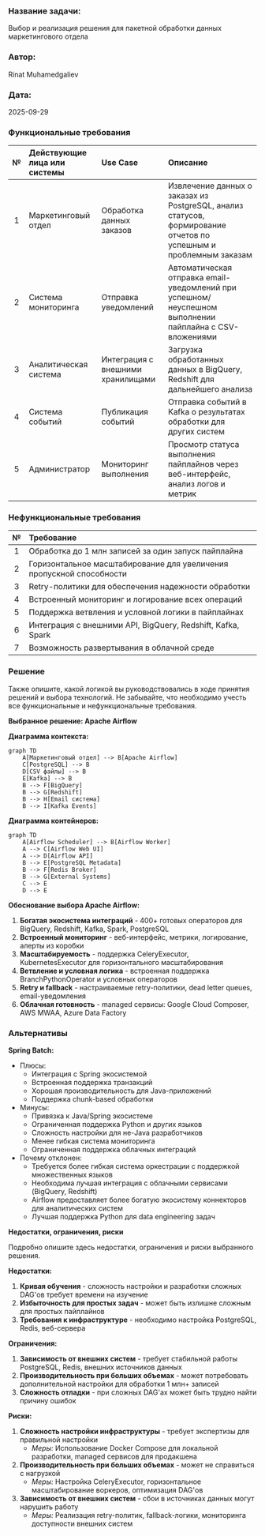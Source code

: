 ### **Название задачи:** 
Выбор и реализация решения для пакетной обработки данных маркетингового отдела

### **Автор:**
Rinat Muhamedgaliev

### **Дата:**
2025-09-29

### **Функциональные требования**

|**№**|**Действующие лица или системы**|**Use Case**|**Описание**|
| :-: | :- | :- | :- |
|1|Маркетинговый отдел|Обработка данных заказов|Извлечение данных о заказах из PostgreSQL, анализ статусов, формирование отчетов по успешным и проблемным заказам|
|2|Система мониторинга|Отправка уведомлений|Автоматическая отправка email-уведомлений при успешном/неуспешном выполнении пайплайна с CSV-вложениями|
|3|Аналитическая система|Интеграция с внешними хранилищами|Загрузка обработанных данных в BigQuery, Redshift для дальнейшего анализа|
|4|Система событий|Публикация событий|Отправка событий в Kafka о результатах обработки для других систем|
|5|Администратор|Мониторинг выполнения|Просмотр статуса выполнения пайплайнов через веб-интерфейс, анализ логов и метрик|

### **Нефункциональные требования**

|**№**|**Требование**|
| :-: | :- |
|1|Обработка до 1 млн записей за один запуск пайплайна|
|2|Горизонтальное масштабирование для увеличения пропускной способности|
|3|Retry-политики для обеспечения надежности обработки|
|4|Встроенный мониторинг и логирование всех операций|
|5|Поддержка ветвления и условной логики в пайплайнах|
|6|Интеграция с внешними API, BigQuery, Redshift, Kafka, Spark|
|7|Возможность развертывания в облачной среде|

### **Решение**


Также опишите, какой логикой вы руководствовались в ходе принятия решений и выбора технологий. Не забывайте, что необходимо учесть все функциональные и нефункциональные требования.

**Выбранное решение: Apache Airflow**

**Диаграмма контекста:**
```mermaid
graph TD
    A[Маркетинговый отдел] --> B[Apache Airflow]
    C[PostgreSQL] --> B
    D[CSV файлы] --> B
    E[Kafka] --> B
    B --> F[BigQuery]
    B --> G[Redshift]
    B --> H[Email система]
    B --> I[Kafka Events]
```

**Диаграмма контейнеров:**
```mermaid
graph TD
    A[Airflow Scheduler] --> B[Airflow Worker]
    A --> C[Airflow Web UI]
    A --> D[Airflow API]
    B --> E[PostgreSQL Metadata]
    B --> F[Redis Broker]
    B --> G[External Systems]
    C --> E
    D --> E
```

**Обоснование выбора Apache Airflow:**

1. **Богатая экосистема интеграций** - 400+ готовых операторов для BigQuery, Redshift, Kafka, Spark, PostgreSQL
2. **Встроенный мониторинг** - веб-интерфейс, метрики, логирование, алерты из коробки
3. **Масштабируемость** - поддержка CeleryExecutor, KubernetesExecutor для горизонтального масштабирования
4. **Ветвление и условная логика** - встроенная поддержка BranchPythonOperator и условных операторов
5. **Retry и fallback** - настраиваемые retry-политики, dead letter queues, email-уведомления
6. **Облачная готовность** - managed сервисы: Google Cloud Composer, AWS MWAA, Azure Data Factory

### **Альтернативы**

**Spring Batch:**
- Плюсы: 
  - Интеграция с Spring экосистемой
  - Встроенная поддержка транзакций
  - Хорошая производительность для Java-приложений
  - Поддержка chunk-based обработки
- Минусы: 
  - Привязка к Java/Spring экосистеме
  - Ограниченная поддержка Python и других языков
  - Сложность настройки для не-Java разработчиков
  - Менее гибкая система мониторинга
  - Ограниченная поддержка облачных интеграций
- Почему отклонен: 
  - Требуется более гибкая система оркестрации с поддержкой множественных языков
  - Необходима лучшая интеграция с облачными сервисами (BigQuery, Redshift)
  - Airflow предоставляет более богатую экосистему коннекторов для аналитических систем
  - Лучшая поддержка Python для data engineering задач

**Недостатки, ограничения, риски**

Подробно опишите здесь недостатки, ограничения и риски выбранного решения.

**Недостатки:**
1. **Кривая обучения** - сложность настройки и разработки сложных DAG'ов требует времени на изучение
2. **Избыточность для простых задач** - может быть излишне сложным для простых пайплайнов
3. **Требования к инфраструктуре** - необходимо настройка PostgreSQL, Redis, веб-сервера

**Ограничения:**
1. **Зависимость от внешних систем** - требует стабильной работы PostgreSQL, Redis, внешних источников данных
2. **Производительность при больших объемах** - может потребовать дополнительной настройки для обработки 1 млн+ записей
3. **Сложность отладки** - при сложных DAG'ах может быть трудно найти причину ошибок

**Риски:**
1. **Сложность настройки инфраструктуры** - требует экспертизы для правильной настройки
   - *Меры:* Использование Docker Compose для локальной разработки, managed сервисов для продакшена
2. **Производительность при больших объемах** - может не справиться с нагрузкой
   - *Меры:* Настройка CeleryExecutor, горизонтальное масштабирование воркеров, оптимизация DAG'ов
3. **Зависимость от внешних систем** - сбои в источниках данных могут нарушить работу
   - *Меры:* Реализация retry-политик, fallback-логики, мониторинга доступности внешних систем
